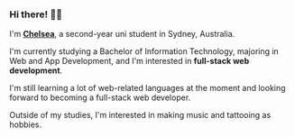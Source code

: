 ### Hi there! 👋🏻

I'm <u>**Chelsea**</u>, a second-year uni student in Sydney, Australia.

I'm currently studying a Bachelor of Information Technology, majoring in Web and App Development, and I'm interested in **full-stack web development**.

I'm still learning a lot of web-related languages at the moment and looking forward to becoming a full-stack web developer.

Outside of my studies, I'm interested in making music and tattooing as hobbies.

<!--
**chelspark/chelspark** is a ✨ _special_ ✨ repository because its `README.md` (this file) appears on your GitHub profile.

Here are some ideas to get you started:

- 🔭 I’m currently working on ...
- 🌱 I’m currently learning ...
- 👯 I’m looking to collaborate on ...
- 🤔 I’m looking for help with ...
- 💬 Ask me about ...
- 📫 How to reach me: ...
- 😄 Pronouns: ...
- ⚡ Fun fact: ...
-->
